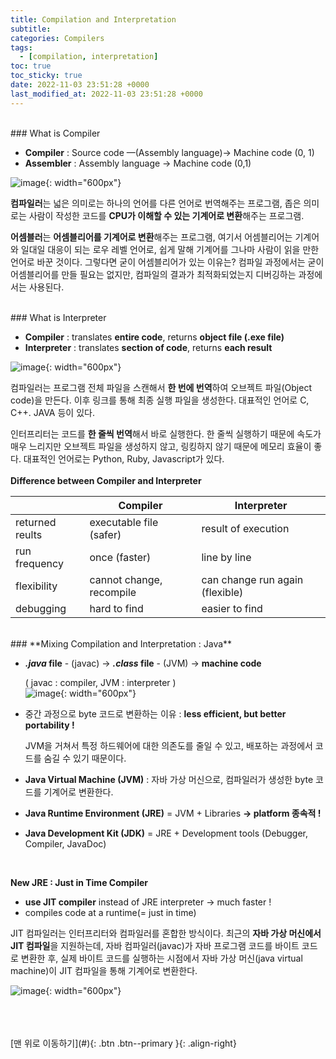 ```yaml
---
title: Compilation and Interpretation
subtitle: 
categories: Compilers
tags:
  - [compilation, interpretation]
toc: true
toc_sticky: true
date: 2022-11-03 23:51:28 +0000
last_modified_at: 2022-11-03 23:51:28 +0000
---
```



<br/>
### What is Compiler

- **Compiler** : Source code —(Assembly language)-> Machine code (0, 1)
- **Assembler** : Assembly language -> Machine code (0,1)  

![image](https://user-images.githubusercontent.com/86834982/205443277-97c15d02-6949-43c8-a732-6d354a3602b0.png){: width="600px"}  

**컴파일러**는 넓은 의미로는 하나의 언어를 다른 언어로 번역해주는 프로그램, 좁은 의미로는 사람이 작성한 코드를 **CPU가 이해할 수 있는 기계어로 변환**해주는 프로그램.

**어셈블러**는 **어셈블리어를 기계어로 변환**해주는 프로그램, 여기서 어셈블리어는 기계어와 일대일 대응이 되는 로우 레벨 언어로, 쉽게 말해 기계어를 그나마 사람이 읽을 만한 언어로 바꾼 것이다. 그렇다면 굳이 어셈블리어가 있는 이유는? 컴파일 과정에서는 굳이 어셈블리어를 만들 필요는 없지만, 컴파일의 결과가 최적화되었는지 디버깅하는 과정에서는 사용된다.  


<br/>
### What is Interpreter

- **Compiler** : translates **entire code**, returns **object file (.exe file)**
- **Interpreter** : translates **section of code**, returns **each result**

![image](https://user-images.githubusercontent.com/86834982/205443599-6ed83111-fc53-4e65-887f-f72d10b9b1dd.png){: width="600px"}  

컴파일러는 프로그램 전체 파일을 스캔해서 **한 번에 번역**하여 오브젝트 파일(Object code)을 만든다. 이후 링크를 통해 최종 실행 파일을 생성한다. 대표적인 언어로 C, C++. JAVA 등이 있다. 

인터프리터는 코드를 **한 줄씩 번역**해서 바로 실행한다. 한 줄씩 실행하기 때문에 속도가 매우 느리지만 오브젝트 파일을 생성하지 않고, 링킹하지 않기 때문에 메모리 효율이 좋다. 대표적인 언어로는 Python, Ruby, Javascript가 있다.  
<br/>
**Difference between Compiler and Interpreter**

|  | Compiler | Interpreter |
| --- | --- | --- |
| returned reults | executable file (safer) | result of execution |
| run frequency | once (faster) | line by line  |
| flexibility | cannot change, recompile | can change run again (flexible)  |
| debugging | hard to find  | easier to find  |

  
<br/>
### **Mixing Compilation and Interpretation : Java**

- ***.java* file** - (javac) ->  ***.class* file** - (JVM) -> **machine code**

    ( javac : compiler,  JVM : interpreter )  
![image](https://user-images.githubusercontent.com/86834982/205443644-a682c1e6-622a-4212-8726-1f015ea790d9.png){: width="600px"}  
    
- 중간 과정으로 byte 코드로 변환하는 이유 : **less efficient, but better portability !**
    
    JVM을 거쳐서 특정 하드웨어에 대한 의존도를 줄일 수 있고, 배포하는 과정에서 코드를 숨길 수 있기 때문이다. 
    
- **Java Virtual Machine (JVM)** : 자바 가상 머신으로, 컴파일러가 생성한 byte 코드를 기계어로 변환한다.
- **Java Runtime Environment (JRE)** = JVM + Libraries   **-> platform 종속적 !**
- **Java Development Kit (JDK)** = JRE + Development tools (Debugger, Compiler, JavaDoc)  

<br/>

**New JRE : Just in Time Compiler**

- **use JIT compiler** instead of JRE interpreter -> much faster !
- compiles code at a runtime(= just in time)

JIT 컴파일러는 인터프리터와 컴파일러를 혼합한 방식이다. 최근의 **자바 가상 머신에서 JIT 컴파일**을 지원하는데, 자바 컴파일러(javac)가 자바 프로그램 코드를 바이트 코드로 변환한 후, 실제 바이트 코드를 실행하는 시점에서 자바 가상 머신(java virtual machine)이 JIT 컴파일을 통해 기계어로 변환한다.

![image](https://user-images.githubusercontent.com/86834982/205443736-ad4b918a-9c16-49ed-bcf3-742c59f23965.png){: width="600px"}  




<br/>   
<br/><br/>
[맨 위로 이동하기](#){: .btn .btn--primary }{: .align-right}
